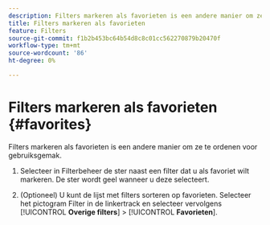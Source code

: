 ```yaml
---
description: Filters markeren als favorieten is een andere manier om ze te ordenen voor gebruiksgemak.
title: Filters markeren als favorieten
feature: Filters
source-git-commit: f1b2b453bc64b54d8c8c01cc562270879b20470f
workflow-type: tm+mt
source-wordcount: '86'
ht-degree: 0%

---
```


# Filters markeren als favorieten {#favorites}

Filters markeren als favorieten is een andere manier om ze te ordenen voor gebruiksgemak.

1. Selecteer in Filterbeheer de ster naast een filter dat u als favoriet wilt markeren. De ster wordt geel wanneer u deze selecteert.

1. (Optioneel) U kunt de lijst met filters sorteren op favorieten. Selecteer het pictogram Filter in de linkertrack en selecteer vervolgens [!UICONTROL **Overige filters**] > [!UICONTROL **Favorieten**].